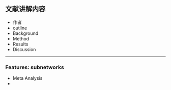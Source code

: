 ##  文献讲解内容

- 作者
- outline
- Background
- Method
- Results
- Discussion

****

### Features: subnetworks

- Meta Analysis
- 
